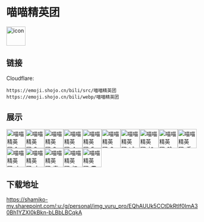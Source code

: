 # 喵喵精英团
<img src="https://emoji.shojo.cn/bili/src/喵喵精英团/icon.png" width="50" height="50" alt="icon">

## 链接
Cloudflare:
```
https://emoji.shojo.cn/bili/src/喵喵精英团
https://emoji.shojo.cn/bili/webp/喵喵精英团
```
## 展示
<img src="https://emoji.shojo.cn/bili/src/喵喵精英团/喵喵精英团-1.png" width="50" height="50" alt="喵喵精英团-1"><img src="https://emoji.shojo.cn/bili/src/喵喵精英团/喵喵精英团-2.png" width="50" height="50" alt="喵喵精英团-2"><img src="https://emoji.shojo.cn/bili/src/喵喵精英团/喵喵精英团-3.png" width="50" height="50" alt="喵喵精英团-3"><img src="https://emoji.shojo.cn/bili/src/喵喵精英团/喵喵精英团-4.png" width="50" height="50" alt="喵喵精英团-4"><img src="https://emoji.shojo.cn/bili/src/喵喵精英团/喵喵精英团-5.png" width="50" height="50" alt="喵喵精英团-5"><img src="https://emoji.shojo.cn/bili/src/喵喵精英团/喵喵精英团-6.png" width="50" height="50" alt="喵喵精英团-6"><img src="https://emoji.shojo.cn/bili/src/喵喵精英团/喵喵精英团-减号.png" width="50" height="50" alt="喵喵精英团-减号"><img src="https://emoji.shojo.cn/bili/src/喵喵精英团/喵喵精英团-加号.png" width="50" height="50" alt="喵喵精英团-加号"><img src="https://emoji.shojo.cn/bili/src/喵喵精英团/喵喵精英团-除号.png" width="50" height="50" alt="喵喵精英团-除号"><img src="https://emoji.shojo.cn/bili/src/喵喵精英团/喵喵精英团-乘号.png" width="50" height="50" alt="喵喵精英团-乘号"><img src="https://emoji.shojo.cn/bili/src/喵喵精英团/喵喵精英团-小于号.png" width="50" height="50" alt="喵喵精英团-小于号"><img src="https://emoji.shojo.cn/bili/src/喵喵精英团/喵喵精英团-大于号.png" width="50" height="50" alt="喵喵精英团-大于号"><img src="https://emoji.shojo.cn/bili/src/喵喵精英团/喵喵精英团-喜欢.png" width="50" height="50" alt="喵喵精英团-喜欢"><img src="https://emoji.shojo.cn/bili/src/喵喵精英团/喵喵精英团-扛不住啦.png" width="50" height="50" alt="喵喵精英团-扛不住啦"><img src="https://emoji.shojo.cn/bili/src/喵喵精英团/喵喵精英团-震惊.png" width="50" height="50" alt="喵喵精英团-震惊">

## 下载地址

https://shamiko-my.sharepoint.com/:u:/g/personal/img_yuru_pro/EQhAUUk5CCtDkRtlf0ImA30Bh1YZXI0kBkn-bLBbLBCqkA